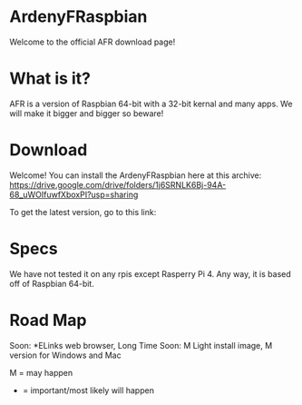 # ArdenyFRaspbian
Welcome to the official AFR download page!
# What is it?
AFR is a version of Raspbian 64-bit with a 32-bit kernal and many apps. We will make it bigger and bigger so beware!
# Download
Welcome! You can install the ArdenyFRaspbian here at this archive: https://drive.google.com/drive/folders/1j6SRNLK6Bj-94A-68_uWOIfuwfXboxPI?usp=sharing

To get the latest version, go to this link:

# Specs
We have not tested it on any rpis except Rasperry Pi 4. Any way, it is based off of Raspbian 64-bit.
# Road Map
Soon: *ELinks web browser, 
Long Time Soon: M Light install image, M version for Windows and Mac

M = may happen
* = important/most likely will happen

